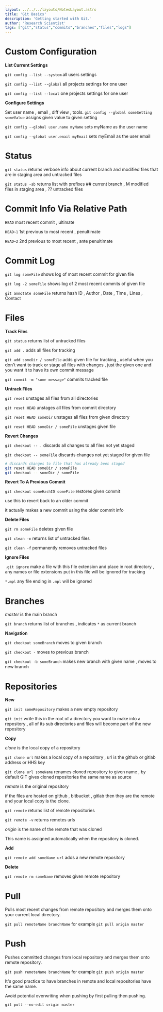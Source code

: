 ```yaml
---
layout: ../../../layouts/NotesLayout.astro
title: 'Git Basics'
description: 'Getting started with Git.'
author: 'Research Scientist'
tags: ["git","status","commits","branches","files","logs"]
---
```


# Custom Configuration

**List Current Settings**

`git config --list --system` all users settings

`git config --list --global` all projects settings for one user

`git config --list --local` one projects settings for one user

**Configure Settings**

Set user name , email , diff view , tools.
`git config --global someSetting someValue` assigns given value to given setting

`git config --global user.name myName` sets myName as the user name

`git config --global user.email myEmail` sets myEmail as the user email

# Status

`git status` returns verbose info about current branch and modified files that are in staging area and untracked files

`git status -sb` returns list with prefixes ## current branch , M modified files in staging area , ?? untracked files

# Commit Info Via Relative Path

`HEAD` most recent commit , ultimate

`HEAD~1` 1st previous to most recent , penultimate

`HEAD~2` 2nd previous to most recent , ante penultimate

# Commit Log

`git log someFile` shows log of most recent commit for given file

`git log -2 someFile` shows log of 2 most recent commits of given file

`git annotate someFile` returns hash ID , Author , Date , Time , Lines , Contact

# Files

**Track Files**

`git status` returns list of untracked files

`git add .` adds all files for tracking

`git add someDir / someFile` adds given file for tracking , useful when you don't want to track or stage all files with changes , just the given one and you want it to have its own commit message

`git commit -m "some message"` commits tracked file

**Untrack Files**

`git reset` unstages all files from all directories

`git reset HEAD` unstages all files from commit directory

`git reset HEAD someDir` unstages all files from given directory

`git reset HEAD someDir / someFile` unstages given file

**Revert Changes**

`git checkout -- .` discards all changes to all files not yet staged

`git checkout -- someFile` discards changes not yet staged for given file

```bash
# discards changes to file that has already been staged
git reset HEAD someDir / someFile
git checkout -- someDir / someFile
```

**Revert To A Previous Commit**

`git checkout someHashID someFile` restores given commit

use this to revert back to an older commit

it actually makes a new commit using the older commit info

**Delete Files**

`git rm someFile` deletes given file

`git clean -n` returns list of untracked files

`git clean -f` permanently removes untracked files

**Ignore Files**

`.git ignore` make a file with this file extension and place in root directory , 
any names or file extensions put in this file will be ignored for tracking

`*.mpl` any file ending in `.mpl` will be ignored

# Branches

*master* is the main branch

`git branch` returns list of branches , indicates `*` as current branch

**Navigation**

`git checkout someBranch` moves to given branch

`git checkout -` moves to previous branch

`git checkout -b someBranch` makes new branch with given name , moves to new branch

# Repositories

**New**

`git init someRepository` makes a new empty repository

`git init` write this in the root of a directory you want to make into a repository , all of its sub directories and files will become part of the new repository

**Copy**

*clone* is the local copy of a repository

`git clone url` makes a local copy of a repository , url is the github or gitlab address or HHS key

`git clone url someName` renames cloned repository to given name , by default GIT gives cloned repositories the same name as source

*remote* is the original repository

if the files are hosted on github , bitbucket , gitlab then they are the remote and your local copy is the clone.

`git remote` returns list of remote repositories

`git remote -v` returns remotes urls

*origin* is the name of the remote that was cloned

This name is assigned automatically when the repository is cloned.

**Add**

`git remote add someName url` adds a new remote repository

**Delete**

`git remote rm someName` removes given remote repository

# Pull

Pulls most recent changes from remote repository and merges them onto your current local directory.

`git pull remoteName branchName` for example `git pull origin master`

# Push

Pushes committed changes from local repository and merges them onto remote repository.

`git push remoteName branchName` for example `git push origin master`

It's good practice to have branches in remote and local repositories have the same name.

Avoid potential overwriting when pushing by first pulling then pushing.

`git pull --no-edit origin master`
